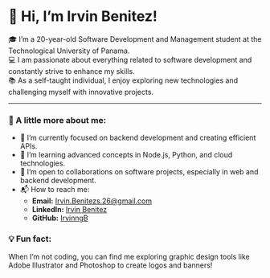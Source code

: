 # 👋 Hi, I’m Irvin Benitez!

🎓 I’m a 20-year-old Software Development and Management student at the Technological University of Panama.  
💻 I am passionate about everything related to software development and constantly strive to enhance my skills.  
📚 As a self-taught individual, I enjoy exploring new technologies and challenging myself with innovative projects.  

---

### 🌟 A little more about me:
- 🔭 I’m currently focused on backend development and creating efficient APIs.
- 🌱 I’m learning advanced concepts in Node.js, Python, and cloud technologies.
- 🤝 I’m open to collaborations on software projects, especially in web and backend development.
- 📬 How to reach me:  
  - **Email:** [Irvin.Benitezs.26@gmail.com](mailto:Irvin.Benitezs.26@gmail.com)  
  - **LinkedIn:** [Irvin Benitez](https://www.linkedin.com/in/irvin-benitez-11313231b/)  
  - **GitHub:** [IrvinngB](https://github.com/IrvinngB)  

### 💡 Fun fact:
When I’m not coding, you can find me exploring graphic design tools like Adobe Illustrator and Photoshop to create logos and banners!
